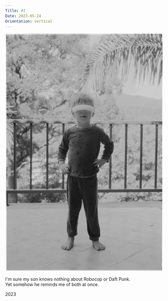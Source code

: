 ```yaml
---
Title: #1
Date: 2023-05-24
Orientation: vertical
---
```


![Zakhar, 2023](images/001-zakhar@2x.webp)

I'm sure my son knows nothing about Robocop or Daft Punk.  
Yet somehow he reminds me of both at once.

2023
